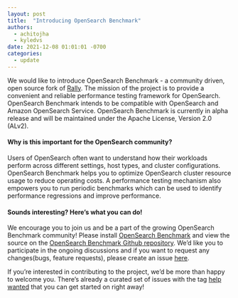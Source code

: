 ```yaml
---
layout: post
title:  "Introducing OpenSearch Benchmark"
authors:
  - achitojha
  - kyledvs
date: 2021-12-08 01:01:01 -0700
categories:
  - update
---
```


We would like to introduce OpenSearch Benchmark - a community driven, open source fork of [Rally](https://esrally.readthedocs.io/en/stable/). The mission of the project is to provide a convenient and reliable performance testing framework for OpenSearch. OpenSearch Benchmark intends to be compatible with OpenSearch and Amazon OpenSearch Service. OpenSearch Benchmark is currently in alpha release and will be maintained under the Apache License, Version 2.0 (ALv2). 

#### Why is this important for the OpenSearch community?
Users of OpenSearch often want to understand how their workloads perform across different settings, host types, and cluster configurations. OpenSearch Benchmark helps you to optimize OpenSearch cluster resource usage to reduce operating costs. A performance testing mechanism also empowers you to run periodic benchmarks which can be used to identify performance regressions and improve performance.

#### Sounds interesting? Here’s what you can do!
We encourage you to join us and be a part of the growing OpenSearch Benchmark community! Please install [OpenSearch Benchmark](https://github.com/opensearch-project/opensearch-benchmark/blob/main/README.md#installing-benchmark) and view the source on the [OpenSearch Benchmark Github repository](https://github.com/opensearch-project/opensearch-benchmark). We’d like you to participate in the ongoing discussions and if you want to request any changes(bugs, feature requests), please create an issue [here](https://github.com/opensearch-project/opensearch-benchmark/issues/new/choose).

If you’re interested in contributing to the project, we’d be more than happy to welcome you. There’s already a curated set of issues with the tag [help wanted](https://github.com/opensearch-project/opensearch-benchmark/issues?q=is%3Aopen+is%3Aissue+label%3A%22help+wanted%22) that you can get started on right away! 